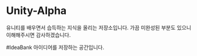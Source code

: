 # Unity-Alpha
유니티를 배우면서 습득하는 지식을 올리는 저장소입니다.
가끔 미완성된 부분도 있으니 이해해주시면 감사하겠습니다.

#IdeaBank
아이디어를 저장하는 공간입니다.
